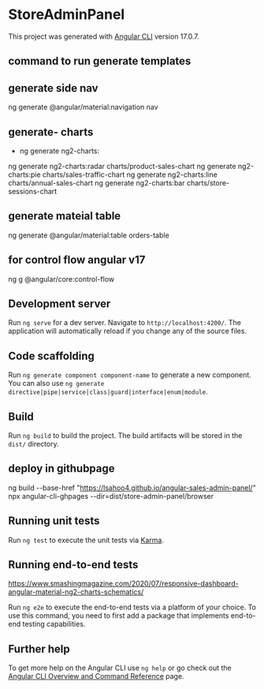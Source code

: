 # StoreAdminPanel

This project was generated with [Angular CLI](https://github.com/angular/angular-cli) version 17.0.7.

## command to run generate templates

## generate side nav
  ng generate @angular/material:navigation nav

## generate- charts
 * ng generate ng2-charts:<chart-type> <chart-name>

ng generate ng2-charts:radar charts/product-sales-chart
ng generate ng2-charts:pie charts/sales-traffic-chart
ng generate ng2-charts:line charts/annual-sales-chart 
ng generate ng2-charts:bar charts/store-sessions-chart

## generate mateial table
  ng generate @angular/material:table orders-table

## for control flow angular v17
  ng g @angular/core:control-flow

## Development server

Run `ng serve` for a dev server. Navigate to `http://localhost:4200/`. The application will automatically reload if you change any of the source files.

## Code scaffolding

Run `ng generate component component-name` to generate a new component. You can also use `ng generate directive|pipe|service|class|guard|interface|enum|module`.

## Build

Run `ng build` to build the project. The build artifacts will be stored in the `dist/` directory.

## deploy in githubpage
ng build --base-href "https://lsahoo4.github.io/angular-sales-admin-panel/"
npx angular-cli-ghpages --dir=dist/store-admin-panel/browser

## Running unit tests

Run `ng test` to execute the unit tests via [Karma](https://karma-runner.github.io).

## Running end-to-end tests
https://www.smashingmagazine.com/2020/07/responsive-dashboard-angular-material-ng2-charts-schematics/

Run `ng e2e` to execute the end-to-end tests via a platform of your choice. To use this command, you need to first add a package that implements end-to-end testing capabilities.

## Further help

To get more help on the Angular CLI use `ng help` or go check out the [Angular CLI Overview and Command Reference](https://angular.io/cli) page.
